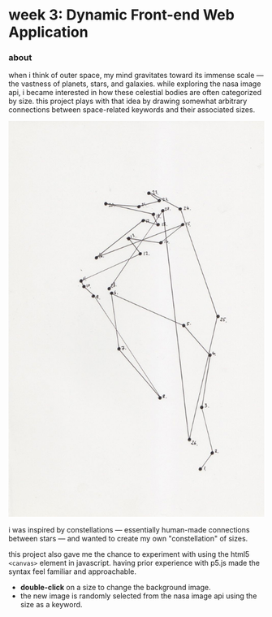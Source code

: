 # week 3: Dynamic Front-end Web Application
### about

when i think of outer space, my mind gravitates toward its immense scale — the vastness of planets, stars, and galaxies. while exploring the nasa image api, i became interested in how these celestial bodies are often categorized by size. this project plays with that idea by drawing somewhat arbitrary connections between space-related keywords and their associated sizes.

![constellation inspiration](./constellation.jpg)

i was inspired by constellations — essentially human-made connections between stars — and wanted to create my own "constellation" of sizes.

this project also gave me the chance to experiment with using the html5 `<canvas>` element in javascript. having prior experience with p5.js made the syntax feel familiar and approachable.

- **double-click** on a size to change the background image.  
- the new image is randomly selected from the nasa image api using the size as a keyword.
